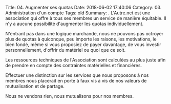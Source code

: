 Title: 04. Augmenter ses quotas 
Date: 2018-06-02 17:40:06
Category: 03. Administration d'un compte
Tags: old
Summary:  . L'Autre.net est une association qui offre à tous ses membres un service de manière équitable. Il n'y a aucune possibilité d'augmenter les quotas individuellement.


N'entrant pas dans une logique marchande, nous ne pouvons pas octroyer plus de quotas à quiconque, peu importe les raisons, les motivations, le bien fondé, même si vous proposiez de payer davantage, de vous investir personnellement, d'offrir du matériel ou quoi que ce soit.

Les ressources techniques de l'Association sont calculées au plus juste afin de prendre en compte des contraintes matérielles et financières.

Effectuer une distinction sur les services que nous proposons à nos membres nous placerait en porte à faux vis à vis de nos valeurs de mutualisation et de partage.

Nous ne vendons rien, nous mutualisons pour nos membres.